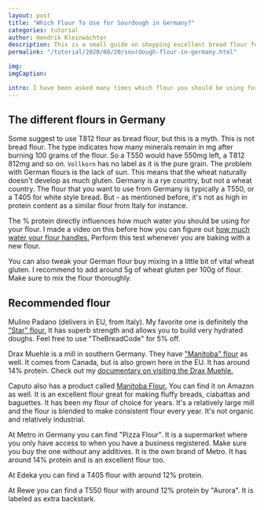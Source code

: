 ```yaml
---
layout: post
title: "Which Flour To Use for Sourdough in Germany?"
categories: tutorial
author: Hendrik Kleinwächter
description: This is a small guide on shopping excellent bread flour for your sourdough in Germany.
permalink: "/tutorial/2020/08/20/sourdough-flour-in-germany.html"

img:
imgCaption:

intro: I have been asked many times which flour you should be using for baking sourdough in Germany. In many tutorials you see people using bread flour for instance. It's a great flour as it typically has a higher gluten content.
---
```


## The different flours in Germany

Some suggest to use T812 flour as bread flour, but this is a myth. This is not bread flour. The type indicates how many minerals remain in mg after burning 100 grams of the flour. So a T550 would have 550mg left, a T812 812mg and so on. `Vollkorn` has no label as it is the pure grain. The problem with German flours is the lack of sun. This means that the wheat naturally doesn't develop as much gluten. Germany is a rye country, but not a wheat country. The flour that you want to use from Germany is typically a T550, or a T405 for white style bread. But - as mentioned before, it's not as high in protein content as a similar flour from Italy for instance.

The % protein directly influences how much water you should be using for your flour. I made a video on this before how you can figure out [how much water your flour handles.](https://youtu.be/s1gM_jziXcI) Perform this test whenever you are baking with a new flour.

You can also tweak your German flour buy mixing in a little bit of vital wheat gluten. I recommend to add around 5g of wheat gluten per 100g of flour. Make sure to mix the flour thoroughly.

## Recommended flour

Mulino Padano (delivers in EU, from Italy). My favorite one is definitely the ["Star" flour.](https://thbrco.io/mulino-flour) It has superb strength and allows you to build very hydrated doughs. Feel free to use "TheBreadCode" for 5% off.

Drax Muehle is a mill in southern Germany. They have ["Manitoba" flour](https://drax.biodeliver.de/produkte/suche/?term=manitoba) as well. It comes from Canada, but is also grown here in the EU. It has around 14% protein. Check out my [documentary on visiting the Drax Muehle.](https://thbrco.io/debaked-flour-mill)

Caputo also has a product called [Manitoba Flour.](https://www.mulinocaputo.it/en/flour/la-linea-cucina/manitoba) You can find it on Amazon as well. It is an excellent flour great for making fluffy breads, ciabattas and baguettes. It has been my flour of choice for years. It's a relatively large mill and the flour is blended to make consistent flour every year. It's not organic and relatively industrial.

At Metro in Germany you can find "Pizza Flour". It is a supermarket where you only have access to when you have a business registered. Make sure you buy the one without any additives. It is the own brand of Metro. It has around 14% protein and is an excellent flour too.

At Edeka you can find a T405 flour with around 12% protein.

At Rewe you can find a T550 flour with around 12% protein by "Aurora". It is labeled as extra backstark.
